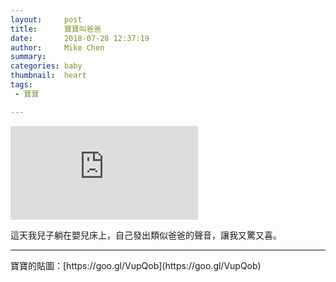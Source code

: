 ```yaml
---
layout:     post
title:      寶寶叫爸爸
date:       2018-07-28 12:37:19
author:     Mike Chen
summary:    
categories: baby
thumbnail:  heart
tags:
 - 寶寶

---
```



<div class="videoWrapper">
    <iframe src="https://www.youtube.com/embed/vhnJOBRiqnk" frameborder="0" allow="autoplay; encrypted-media" allowfullscreen></iframe>
</div>


這天我兒子躺在嬰兒床上，自己發出類似爸爸的聲音，讓我又驚又喜。

<hr>
寶寶的貼圖：[https://goo.gl/VupQob](https://goo.gl/VupQob)
